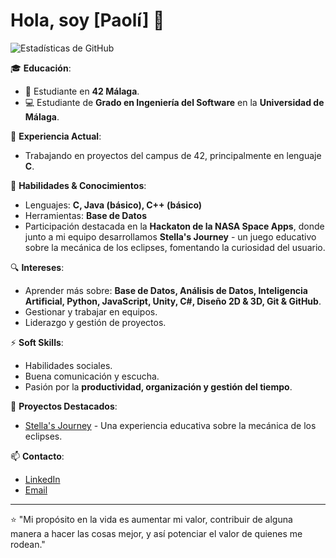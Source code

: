 # Hola, soy [Paolí] 👋
![Estadísticas de GitHub](https://github-readme-stats.vercel.app/api?username=paolivacc&show_icons=true&theme=tokyonight)


🎓 **Educación**:
- 🚀 Estudiante en **42 Málaga**.
- 💻 Estudiante de **Grado en Ingeniería del Software** en la **Universidad de Málaga**.

🔭 **Experiencia Actual**:
- Trabajando en proyectos del campus de 42, principalmente en lenguaje **C**.

🌱 **Habilidades & Conocimientos**:
- Lenguajes: **C, Java (básico), C++ (básico)**
- Herramientas: **Base de Datos**
- Participación destacada en la **Hackaton de la NASA Space Apps**, donde junto a mi equipo desarrollamos **Stella's Journey** - un juego educativo sobre la mecánica de los eclipses, fomentando la curiosidad del usuario.

🔍 **Intereses**:
- Aprender más sobre: **Base de Datos, Análisis de Datos, Inteligencia Artificial, Python, JavaScript, Unity, C#, Diseño 2D & 3D, Git & GitHub**.
- Gestionar y trabajar en equipos.
- Liderazgo y gestión de proyectos.

⚡ **Soft Skills**:
- Habilidades sociales.
- Buena comunicación y escucha.
- Pasión por la **productividad, organización y gestión del tiempo**.

🔗 **Proyectos Destacados**:
- [Stella's Journey](https://github.com/paolivacc/Stellasjourney) - Una experiencia educativa sobre la mecánica de los eclipses.

📫 **Contacto**:
- [LinkedIn](https://www.linkedin.com/in/susanapaolivaccaronunez/)
- [Email](paolivaccaro@gmail.com)

---

⭐ "Mi propósito en la vida es aumentar mi valor, contribuir de alguna manera a hacer las cosas mejor, y así potenciar el valor de quienes me rodean."


